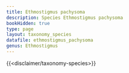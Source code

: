 ```yaml
---
title: Ethmostigmus pachysoma
description: Species Ethmostigmus pachysoma
bookHidden: true
type: page
layout: taxonomy_species
datafile: ethmostigmus_pachysoma
genus: Ethmostigmus
---
```


{{<disclaimer/taxonomy-species>}}